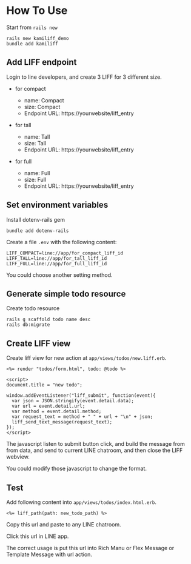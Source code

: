 # How To Use

Start from `rails new`

```
rails new kamiliff_demo
bundle add kamiliff
```

## Add LIFF endpoint

Login to line developers, and create 3 LIFF for 3 different size.

- for compact
  - name: Compact
  - size: Compact
  - Endpoint URL: https://yourwebsite/liff_entry

- for tall
  - name: Tall
  - size: Tall
  - Endpoint URL: https://yourwebsite/liff_entry

- for full
  - name: Full
  - size: Full
  - Endpoint URL: https://yourwebsite/liff_entry

## Set environment variables

Install dotenv-rails gem

```
bundle add dotenv-rails
```

Create a file `.env` with the following content:

```
LIFF_COMPACT=line://app/for_compact_liff_id
LIFF_TALL=line://app/for_tall_liff_id
LIFF_FULL=line://app/for_full_liff_id
```

You could choose another setting method.

## Generate simple todo resource

Create todo resource

```
rails g scaffold todo name desc
rails db:migrate
```

## Create LIFF view

Create liff view for new action at `app/views/todos/new.liff.erb`.

```
<%= render "todos/form.html", todo: @todo %>

<script>
document.title = "new todo";

window.addEventListener("liff_submit", function(event){
  var json = JSON.stringify(event.detail.data);
  var url = event.detail.url;
  var method = event.detail.method;
  var request_text = method + " " + url + "\n" + json;
  liff_send_text_message(request_text);
});
</script>
```

The javascript listen to submit button click, and build the message from from data, and send to current LINE chatroom, and then close the LIFF webview.

You could modify those javascript to change the format.

## Test

Add following content into `app/views/todos/index.html.erb`.

```
<%= liff_path(path: new_todo_path) %>
```

Copy this url and paste to any LINE chatroom.

Click this url in LINE app.

The correct usage is put this url into Rich Manu or Flex Message or Template Message with url action.